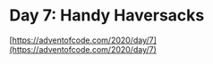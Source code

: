 # Day 7: Handy Haversacks

[https://adventofcode.com/2020/day/7](https://adventofcode.com/2020/day/7)
